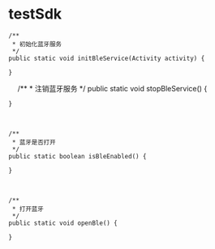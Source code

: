 # testSdk

    /**
     * 初始化蓝牙服务
     */
    public static void initBleService(Activity activity) {

    }
&emsp;
    /**
     * 注销蓝牙服务
     */
    public static void stopBleService() {

    }
&emsp;

    /**
     * 蓝牙是否打开
     */
    public static boolean isBleEnabled() {
        
    }
&emsp;

    /**
     * 打开蓝牙
     */
    public static void openBle() {

    }
